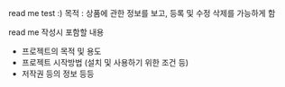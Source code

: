 read me test :)
목적 : 상품에 관한 정보를 보고, 등록 및 수정 삭제를 가능하게 함

read me 작성시 포함할 내용
- 프로젝트의 목적 및 용도
- 프로젝트 시작방법 (설치 및 사용하기 위한 조건 등)
- 저작권 등의 정보
등등